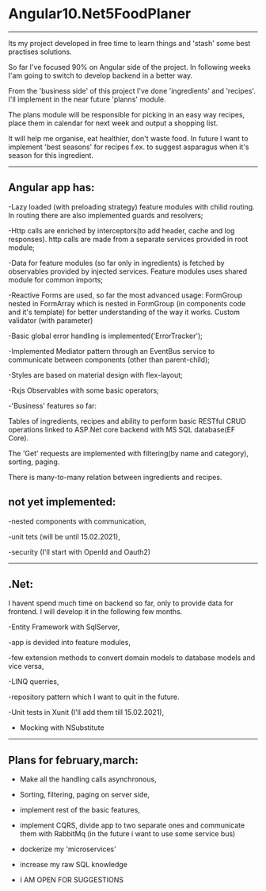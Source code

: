 # Angular10.Net5FoodPlaner &nbsp;

----

Its my project developed in free time to learn things and 'stash' some best practises solutions.

So far I've focused 90% on Angular side of the project. In following weeks I'am going to switch to develop backend in a better way.&nbsp;

From the 'business side' of this project I've done 'ingredients' and 'recipes'. I'll implement in the near future 'planns' module.&nbsp;

The plans module will be responsible for picking in an easy way recipes, place them in calendar for next week and output a shopping list.&nbsp;

It will help me organise, eat healthier, don't waste food. In future I want to implement 'best seasons' for recipes f.ex. to suggest asparagus when it's season for this ingredient.&nbsp;

----
## Angular app has:&nbsp;

-Lazy loaded (with preloading strategy) feature modules with chilid routing. In routing there are also implemented guards and resolvers;&nbsp;

-Http calls are enriched by interceptors(to add header, cache and log responses). http calls are made from a separate services provided in root module;&nbsp;

-Data for feature modules (so far only in ingredients) is fetched by observables provided by injected services. Feature modules uses shared module for common imports;

-Reactive Forms are used, so far the most advanced usage: FormGroup nested in FormArray which is nested in FormGroup (in components code and it's template) 
    for better understanding of the way it works. Custom validator (with parameter)&nbsp;

-Basic global error handling is implemented('ErrorTracker');&nbsp;

-Implemented Mediator pattern through an EventBus service to communicate between components (other than parent-child);&nbsp;

-Styles are based on material design with flex-layout;&nbsp;

-Rxjs Observables with some basic operators;&nbsp;

-'Business' features so far:&nbsp;

Tables of ingredients, recipes and ability to perform basic RESTful CRUD operations linked to ASP.Net core backend with MS SQL database(EF Core).&nbsp;

The 'Get' requests are implemented with filtering(by name and category), sorting, paging.&nbsp;

There is many-to-many relation between ingredients and recipes.&nbsp;


## not yet implemented:&nbsp;
-nested components with communication,&nbsp;

-unit tets (will be until 15.02.2021),&nbsp;

-security (I'll start with OpenId and Oauth2)&nbsp;



----
## .Net:&nbsp;
I havent spend much time on backend so far, only to provide data for frontend. I will develop it in the following few months.

-Entity Framework with SqlServer, 

-app is devided into feature modules,

-few extension methods to convert domain models to database models and vice versa,

-LINQ querries,

-repository pattern which I want to quit in the future.

-Unit tests in Xunit (I'll add them till 15.02.2021),

- Mocking with NSubstitute
----
## Plans for february,march:&nbsp;
- Make all the handling calls asynchronous,

- Sorting, filtering, paging on server side,

- implement rest of the basic features,

- implement CQRS, divide app to two separate ones and communicate them with RabbitMq (in the future i want to use some service bus)

- dockerize my 'microservices'

- increase my raw SQL knowledge

- I AM OPEN FOR SUGGESTIONS

